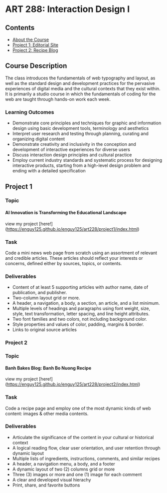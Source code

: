 # ART 288: Interaction Design I

## Contents
 * [About the Course](#course-description)
 * [Project 1: Editorial Site](#project-1)
 * [Project 2: Recipe Blog](#project-2)

## Course Description
The class introduces the fundamentals of web typography and layout, as well as the standard design and
development practices for the pervasive experiences of digital media and the cultural contexts that they exist within. It is primarily a studio course in which the fundamentals of coding for the web are taught through hands-on work each week.

### Learning Outcomes
* Demonstrate core principles and techniques for graphic and information design using basic development
tools, terminology and aesthetics
* Interpret user research and testing through planning, curating and organizing digital content
* Demonstrate creativity and inclusivity in the conception and development of interactive experiences for
diverse users
* Discuss interaction design principles and cultural practice
* Employ current industry standards and systematic process for designing interactive products, starting
from a high-level design problem and ending with a detailed specification 

## Project 1
### Topic
#### AI Innovation is Transforming the Educational Landscape
view my project [here!] (https://enguy125.github.io/enguy125/art228/project1/index.html)
### Task
Code a mini news web page from scratch using an assortment of relevant and credible articles. These articles should reflect your interests or concerns, defined either by sources, topics, or contents.
### Deliverables
* Content of at least 5 supporting articles with author name, date of publication, and publisher.
* Two-column layout grid or more.
* A header, a navigation, a body, a section, an article, and a list minimum.
* Multiple levels of headings and paragraphs using font weight, size, style, text transformation, letter spacing, and line height attributes.
* Two font families and two colors, not including background color.
* Style properties and values of color, padding, margins & border.
* Links to original source articles


### Project 2
### Topic
#### Banh Bakes Blog: Banh Bo Nuong Recipe
view my project [here!] (https://enguy125.github.io/enguy125/art228/project2/index.html)
### Task
Code a recipe page and employ one of the most dynamic kinds of web content: images & other media contents.
### Deliverables
* Articulate the significance of the content in your cultural or historical context
* A logical reading flow, clear user orientation, and user retention through dynamic layout
* Multiple lists of ingredients, instructions, comments, and similar recipes
* A header, a navigation menu, a body, and a footer
* A dynamic layout of two (2) columns grid or more
* Three (3) images or more and one (1) image for each comment
* A clear and developed visual hierachy
* Print, share, and favorite buttons
